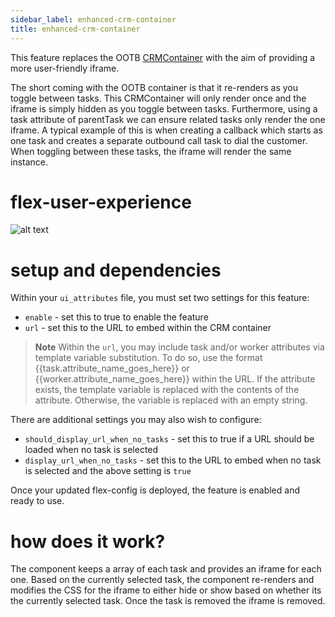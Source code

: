```yaml
---
sidebar_label: enhanced-crm-container
title: enhanced-crm-container
---
```


This feature replaces the OOTB [CRMContainer](https://assets.flex.twilio.com/docs/releases/flex-ui/latest/programmable-components/components/CRMContainer) with the aim of providing a more user-friendly iframe.

The short coming with the OOTB container is that it re-renders as you toggle between tasks. This CRMContainer will only render once and the iframe is simply hidden as you toggle between tasks. Furthermore, using a task attribute of parentTask we can ensure related tasks only render the one iframe. A typical example of this is when creating a callback which starts as one task and creates a separate outbound call task to dial the customer. When toggling between these tasks, the iframe will render the same instance.

# flex-user-experience

![alt text](/img/features/enhanced-crm-container/flex-user-experience-enhanced-crm-container.gif)

# setup and dependencies

Within your `ui_attributes` file, you must set two settings for this feature:

- `enable` - set this to true to enable the feature
- `url` - set this to the URL to embed within the CRM container

> **Note**
> Within the `url`, you may include task and/or worker attributes via template variable substitution. To do so, use the format {{task.attribute_name_goes_here}} or {{worker.attribute_name_goes_here}} within the URL. If the attribute exists, the template variable is replaced with the contents of the attribute. Otherwise, the variable is replaced with an empty string.

There are additional settings you may also wish to configure:

- `should_display_url_when_no_tasks` - set this to true if a URL should be loaded when no task is selected
- `display_url_when_no_tasks` - set this to the URL to embed when no task is selected and the above setting is `true`

Once your updated flex-config is deployed, the feature is enabled and ready to use.

# how does it work?

The component keeps a array of each task and provides an iframe for each one. Based on the currently selected task, the component re-renders and modifies the CSS for the iframe to either hide or show based on whether its the currently selected task. Once the task is removed the iframe is removed.
